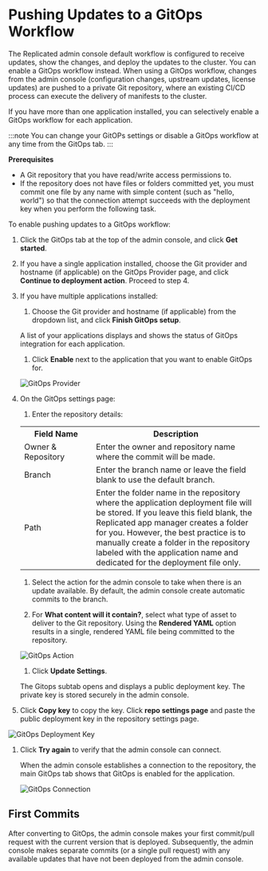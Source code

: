 # Pushing Updates to a GitOps Workflow

The Replicated admin console default workflow is configured to receive updates, show the changes, and deploy the updates to the cluster. You can enable a GitOps workflow instead. When using a GitOps workflow, changes from the admin console (configuration changes, upstream updates, license updates) are pushed to a private Git repository, where an existing CI/CD process can execute the delivery of manifests to the cluster.

If you have more than one application installed, you can selectively enable a GitOps workflow for each application.

:::note
You can change your GitOPs settings or disable a GitOps workflow at any time from the GitOps tab.
:::

**Prerequisites**

- A Git repository that you have read/write access permissions to.
- If the repository does not have files or folders committed yet, you must commit one file by any name with simple content (such as "hello, world") so that the connection attempt succeeds with the deployment key when you perform the following task.

To enable pushing updates to a GitOps workflow:

1. Click the GitOps tab at the top of the admin console, and click **Get started**.

1. If you have a single application installed, choose the Git provider and hostname (if applicable) on the GitOps Provider page, and click **Continue to deployment action**. Proceed to step 4.

1. If you have multiple applications installed:

    1. Choose the Git provider and hostname (if applicable) from the dropdown list, and click **Finish GitOps setup**.

      A list of your applications displays and shows the status of GitOps integration for each application.

    1. Click **Enable** next to the application that you want to enable GitOps for.

      ![GitOps Provider](/images/gitops-apps.png)

1. On the GitOps settings page:

    1. Enter the repository details:

      <table>
        <tr>
          <th width="30%">Field Name</th>
          <th width="70%">Description</th>
        </tr>
        <tr>
          <td>Owner & Repository</td>
          <td>Enter the owner and repository name where the commit will be made.</td>
        </tr>
        <tr>
          <td>Branch</td>
          <td>Enter the branch name or leave the field blank to use the default branch.</td>
        </tr>
        <tr>
          <td>Path</td>
          <td>Enter the folder name in the repository where the application deployment file will be stored. If you leave this field blank, the Replicated app manager creates a folder for you. However, the best practice is to manually create a folder in the repository labeled with the application name and dedicated for the deployment file only.</td>
          </tr>
      </table>

    1. Select the action for the admin console to take when there is an update available. By default, the admin console create automatic commits to the branch.

    1. For **What content will it contain?**, select what type of asset to deliver to the Git repository. Using the **Rendered YAML** option results in a single, rendered YAML file being committed to the repository.

      ![GitOps Action](/images/gitops-action.png)

    1. Click **Update Settings**.

      The Gitops subtab opens and displays a public deployment key. The private key is stored securely in the admin console.

1. Click **Copy key** to copy the key. Click **repo settings page** and paste the public deployment key in the repository settings page.

  ![GitOps Deployment Key](/images/gitops-deployment-key.png)

1. Click **Try again** to verify that the admin console can connect.

    When the admin console establishes a connection to the repository, the main GitOps tab shows that GitOps is enabled for the application.

    ![GitOps Connection](/images/gitops-connected.png)

## First Commits

After converting to GitOps, the admin console makes your first commit/pull request with the current version that is deployed.
Subsequently, the admin console makes separate commits (or a single pull request) with any available updates that have not been deployed from the admin console.
